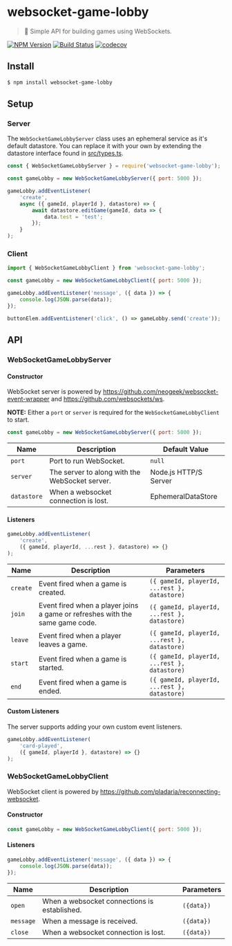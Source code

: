 # websocket-game-lobby

> 🔧 Simple API for building games using WebSockets.

[![NPM Version](http://img.shields.io/npm/v/websocket-game-lobby.svg?style=flat)](https://www.npmjs.org/package/websocket-game-lobby)
[![Build Status](https://travis-ci.com/neogeek/websocket-game-lobby.svg?branch=master)](https://travis-ci.com/neogeek/websocket-game-lobby)
[![codecov](https://img.shields.io/codecov/c/github/neogeek/websocket-game-lobby/master.svg)](https://codecov.io/gh/neogeek/websocket-game-lobby)

## Install

```bash
$ npm install websocket-game-lobby
```

## Setup

### Server

The `WebSocketGameLobbyServer` class uses an ephemeral service as it's default datastore. You can replace it with your own by extending the datastore interface found in [src/types.ts](src/types.ts).

```javascript
const { WebSocketGameLobbyServer } = require('websocket-game-lobby');

const gameLobby = new WebSocketGameLobbyServer({ port: 5000 });

gameLobby.addEventListener(
    'create',
    async ({ gameId, playerId }, datastore) => {
        await datastore.editGame(gameId, data => {
            data.test = 'test';
        });
    }
);
```

### Client

```javascript
import { WebSocketGameLobbyClient } from 'websocket-game-lobby';

const gameLobby = new WebSocketGameLobbyClient({ port: 5000 });

gameLobby.addEventListener('message', ({ data }) => {
    console.log(JSON.parse(data));
});

buttonElem.addEventListener('click', () => gameLobby.send('create'));
```

## API

### WebSocketGameLobbyServer

#### Constructor

WebSocket server is powered by <https://github.com/neogeek/websocket-event-wrapper> and <https://github.com/websockets/ws>.

**NOTE:** Either a `port` or `server` is required for the `WebSocketGameLobbyClient` to start.

```javascript
const gameLobby = new WebSocketGameLobbyServer({ port: 5000 });
```

| Name        | Description                                    | Default Value         |
| ----------- | ---------------------------------------------- | --------------------- |
| `port`      | Port to run WebSocket.                         | `null`                |
| `server`    | The server to along with the WebSocket server. | Node.js HTTP/S Server |
| `datastore` | When a websocket connection is lost.           | EphemeralDataStore    |

#### Listeners

```javascript
gameLobby.addEventListener(
    'create',
    ({ gameId, playerId, ...rest }, datastore) => {}
);
```

| Name     | Description                                                                  | Parameters                                   |
| -------- | ---------------------------------------------------------------------------- | -------------------------------------------- |
| `create` | Event fired when a game is created.                                          | `({ gameId, playerId, ...rest }, datastore)` |
| `join`   | Event fired when a player joins a game or refreshes with the same game code. | `({ gameId, playerId, ...rest }, datastore)` |
| `leave`  | Event fired when a player leaves a game.                                     | `({ gameId, playerId, ...rest }, datastore)` |
| `start`  | Event fired when a game is started.                                          | `({ gameId, playerId, ...rest }, datastore)` |
| `end`    | Event fired when a game is ended.                                            | `({ gameId, playerId, ...rest }, datastore)` |

#### Custom Listeners

The server supports adding your own custom event listeners.

```javascript
gameLobby.addEventListener(
    'card-played',
    ({ gameId, playerId }, datastore) => {}
);
```

### WebSocketGameLobbyClient

WebSocket client is powered by <https://github.com/pladaria/reconnecting-websocket>.

#### Constructor

```javascript
const gameLobby = new WebSocketGameLobbyClient({ port: 5000 });
```

#### Listeners

```javascript
gameLobby.addEventListener('message', ({ data }) => {
    console.log(JSON.parse(data));
});
```

| Name      | Description                                  | Parameters |
| --------- | -------------------------------------------- | ---------- |
| `open`    | When a websocket connections is established. | `({data})` |
| `message` | When a message is received.                  | `({data})` |
| `close`   | When a websocket connection is lost.         | `({data})` |
